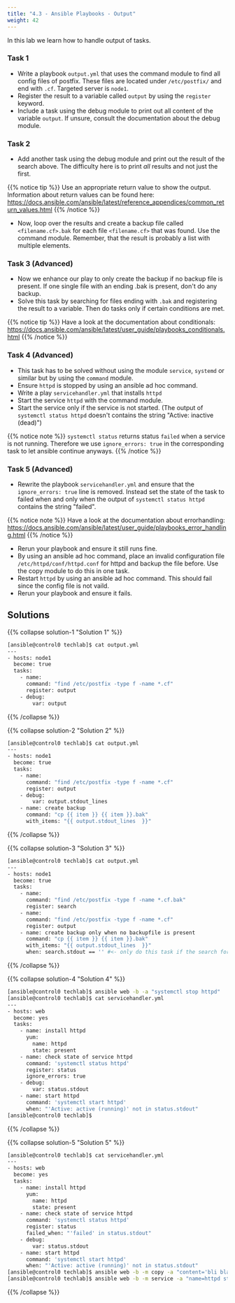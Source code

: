 ```yaml
---
title: "4.3 - Ansible Playbooks - Output"
weight: 42
---
```


In this lab we learn how to handle output of tasks.

### Task 1

- Write a playbook `output.yml` that uses the command module to find all config files of postfix. These files are located under `/etc/postfix/` and end with `.cf`. Targeted server is `node1`.
- Register the result to a variable called `output` by using the `register` keyword.
- Include a task using the debug module to print out all content of the variable `output`. If unsure, consult the documentation about the debug module.

### Task 2
- Add another task using the debug module and print out the result of the search above. The difficulty here is to print *all* results and not just the first.

{{% notice tip %}}
Use an appropriate return value to show the output. Information about return values can be found here: <https://docs.ansible.com/ansible/latest/reference_appendices/common_return_values.html>
{{% /notice %}}

- Now, loop over the results and create a backup file called `<filename.cf>.bak` for each file `<filename.cf>` that was found. Use the command module. Remember, that the result is probably a list with multiple elements.

### Task 3 (Advanced)
- Now we enhance our play to only create the backup if no backup file is present. If one single file with an ending .bak is present, don't do any backup.
- Solve this task by searching for files ending with `.bak` and registering the result to a variable. Then do tasks only if certain conditions are met.

{{% notice tip %}}
Have a look at the documentation about conditionals: <https://docs.ansible.com/ansible/latest/user_guide/playbooks_conditionals.html>
{{% /notice %}}

### Task 4 (Advanced)
- This task has to be solved without using the module `service`, `systemd` or similar but by using the `command` module.
- Ensure `httpd` is stopped by using an ansible ad hoc command.
- Write a play `servicehandler.yml` that installs `httpd`
- Start the service `httpd` with the command module.
- Start the service only if the service is not started. (The output of `systemctl status httpd` doesn't contains the string "Active: inactive (dead)")

{{% notice note %}}
`systemctl status` returns status `failed` when a service is not running. Therefore we use `ignore_errors: true` in the corresponding task to let ansible continue anyways.
{{% /notice %}}

### Task 5 (Advanced)
- Rewrite the playbook `servicehandler.yml` and ensure that the `ignore_errors: true` line is removed. Instead set the state of the task to failed when and only when the output of `systemctl status httpd` contains the string "failed".

{{% notice note %}}
Have a look at the documentation about errorhandling: <https://docs.ansible.com/ansible/latest/user_guide/playbooks_error_handling.html>
{{% /notice %}}

- Rerun your playbook and ensure it still runs fine.
- By using an ansible ad hoc command, place an invalid configuration file `/etc/httpd/conf/httpd.conf` for httpd and backup the file before. Use the copy module to do this in one task.
- Restart `httpd` by using an ansible ad hoc command. This should fail since the config file is not vaild.
- Rerun your playbook and ensure it fails. 

## Solutions

{{% collapse solution-1 "Solution 1" %}}
```bash
[ansible@control0 techlab]$ cat output.yml
---
- hosts: node1
  become: true
  tasks:
    - name: 
      command: "find /etc/postfix -type f -name *.cf"
      register: output
    - debug:
        var: output
```

{{% /collapse %}}

{{% collapse solution-2 "Solution 2" %}}

```bash
[ansible@control0 techlab]$ cat output.yml
---
- hosts: node1
  become: true
  tasks:
    - name:
      command: "find /etc/postfix -type f -name *.cf"
      register: output
    - debug:
        var: output.stdout_lines
    - name: create backup
      command: "cp {{ item }} {{ item }}.bak"
      with_items: "{{ output.stdout_lines  }}"
```
{{% /collapse %}}

{{% collapse solution-3 "Solution 3" %}}
```bash
[ansible@control0 techlab]$ cat output.yml 
---
- hosts: node1
  become: true
  tasks:
    - name:
      command: "find /etc/postfix -type f -name *.cf.bak"
      register: search
    - name: 
      command: "find /etc/postfix -type f -name *.cf"
      register: output
    - name: create backup only when no backupfile is present
      command: "cp {{ item }} {{ item }}.bak"
      with_items: "{{ output.stdout_lines  }}"
      when: search.stdout == '' #<- only do this task if the search for files ending with .bak is empty>
```
{{% /collapse %}}

{{% collapse solution-4 "Solution 4" %}}
```bash
[ansible@control0 techlab]$ ansible web -b -a "systemctl stop httpd"
[ansible@control0 techlab]$ cat servicehandler.yml 
---
- hosts: web
  become: yes
  tasks:
    - name: install httpd
      yum:
        name: httpd
        state: present
    - name: check state of service httpd
      command: 'systemctl status httpd'
      register: status
      ignore_errors: true
    - debug:
        var: status.stdout
    - name: start httpd
      command: 'systemctl start httpd'
      when: "'Active: active (running)' not in status.stdout"
[ansible@control0 techlab]$

```
{{% /collapse %}}

{{% collapse solution-5 "Solution 5" %}}
```bash
[ansible@control0 techlab]$ cat servicehandler.yml
---
- hosts: web
  become: yes
  tasks:
    - name: install httpd
      yum:
        name: httpd
        state: present
    - name: check state of service httpd
      command: 'systemctl status httpd'
      register: status
      failed_when: "'failed' in status.stdout"
    - debug:
        var: status.stdout
    - name: start httpd
      command: 'systemctl start httpd'
      when: "'Active: active (running)' not in status.stdout"
[ansible@control0 techlab]$ ansible web -b -m copy -a "content='bli bla blup' dest=/etc/httpd/conf/httpd.conf backup=yes"
[ansible@control0 techlab]$ ansible web -b -m service -a "name=httpd state=restarted"
```
{{% /collapse %}}